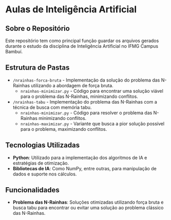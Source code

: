 # Aulas de Inteligência Artificial

## Sobre o Repositório
Este repositório tem como principal função guardar os arquivos gerados durante o estudo da disciplina de Inteligência Artificial no IFMG Campus Bambuí.

## Estrutura de Pastas
- `/nrainhas-forca-bruta` - Implementação da solução do problema das N-Rainhas utilizando a abordagem de força bruta.
  - `nrainhas-minimizar.py` - Código para encontrar uma solução viável para o problema das N-Rainhas, minimizando conflitos.
- `/nrainhas-tabu` - Implementação do problema das N-Rainhas com a técnica de busca com memória tabu.
  - `nrainhas-minimizar.py` - Código para resolver o problema das N-Rainhas minimizando conflitos.
  - `nrainhas-maximizar.py` - Variante que busca a pior solução possível para o problema, maximizando conflitos.

## Tecnologias Utilizadas
- **Python**: Utilizado para a implementação dos algoritmos de IA e estratégias de otimização.
- **Bibliotecas de IA**: Como NumPy, entre outras, para manipulação de dados e suporte nos cálculos.

## Funcionalidades
- **Problema das N-Rainhas**: Soluções otimizadas utilizando força bruta e busca tabu para encontrar ou evitar uma solução ao problema clássico das N-Rainhas.
